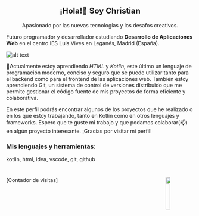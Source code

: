 <h2 align="center">¡Hola!👋 Soy Christian</h2>
<p align="center">
Apasionado por las nuevas tecnologías y los desafos creativos.
  <p></p>
Futuro programador y desarrollador estudiando <b>Desarrollo de Aplicaciones Web</b> en el centro IES Luis Vives en Leganés, Madrid (España). 
</p>

![alt text](https://media.istockphoto.com/id/1398677895/vector/binary-code-long-banner-byte-data-programmer-matrix-script-digital-stream-pattern-computer.jpg?s=612x612&w=0&k=20&c=7URFA3959ewahGNFnBOpXgQTnFOAta6skBkVxXmOe_I=)



🌱Actualmente estoy aprendiendo _HTML_ y _Kotlin_, este último un lenguaje de programación moderno, conciso y seguro que se puede utilizar tanto para el backend como para el frontend de las aplicaciones web. También estoy aprendiendo Git, un sistema de control de versiones distribuido que me permite gestionar el código fuente de mis proyectos de forma eficiente y colaborativa.

En este perfil podrás encontrar algunos de los proyectos que he realizado o en los que estoy trabajando, tanto en Kotlin como en otros lenguajes y frameworks.
Espero que te guste mi trabajo y que podamos colaborar(📫) en algún proyecto interesante. ¡Gracias por visitar mi perfil!

### Mis lenguajes y herramientas:
kotlin, html, idea, vscode, git, github

# <img src="./images/octogato.png" width=15% align=right />

[Contador de visitas]
